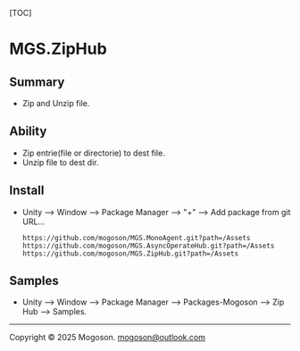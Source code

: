 [TOC]

# MGS.ZipHub

## Summary
- Zip and Unzip file.


## Ability
- Zip entrie(file or directorie) to dest file.
- Unzip file to dest dir.

## Install

- Unity --> Window --> Package Manager --> "+" --> Add package from git URL...

  ```text
  https://github.com/mogoson/MGS.MonoAgent.git?path=/Assets
  https://github.com/mogoson/MGS.AsyncOperateHub.git?path=/Assets
  https://github.com/mogoson/MGS.ZipHub.git?path=/Assets
  ```

## Samples

- Unity --> Window --> Package Manager --> Packages-Mogoson --> Zip Hub --> Samples.

---

Copyright © 2025 Mogoson.	mogoson@outlook.com
